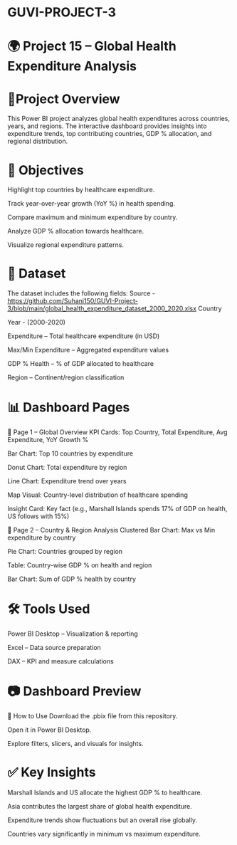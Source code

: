 # GUVI-PROJECT-3
# 🌍 Project 15 – Global Health Expenditure Analysis
# 📌Project Overview

This Power BI project analyzes global health expenditures across countries, years, and regions. The interactive dashboard provides insights into expenditure trends, top contributing countries, GDP % allocation, and regional distribution.

# 🎯 Objectives
Highlight top countries by healthcare expenditure.

Track year-over-year growth (YoY %) in health spending.

Compare maximum and minimum expenditure by country.

Analyze GDP % allocation towards healthcare.

Visualize regional expenditure patterns.

# 📂 Dataset
The dataset includes the following fields:
Source - https://github.com/Suhani150/GUVI-Project-3/blob/main/global_health_expenditure_dataset_2000_2020.xlsx
Country 

Year - (2000-2020)

Expenditure – Total healthcare expenditure (in USD)

Max/Min Expenditure – Aggregated expenditure values

GDP % Health – % of GDP allocated to healthcare

Region – Continent/region classification

# 📊 Dashboard Pages
🔹 Page 1 – Global Overview
KPI Cards: Top Country, Total Expenditure, Avg Expenditure, YoY Growth %

Bar Chart: Top 10 countries by expenditure

Donut Chart: Total expenditure by region

Line Chart: Expenditure trend over years

Map Visual: Country-level distribution of healthcare spending

Insight Card: Key fact (e.g., Marshall Islands spends 17% of GDP on health, US follows with 15%)

🔹 Page 2 – Country & Region Analysis
Clustered Bar Chart: Max vs Min expenditure by country

Pie Chart: Countries grouped by region

Table: Country-wise GDP % on health and region

Bar Chart: Sum of GDP % health by country

# 🛠 Tools Used
Power BI Desktop – Visualization & reporting

Excel – Data source preparation

DAX – KPI and measure calculations

# 📷 Dashboard Preview


🚀 How to Use
Download the .pbix file from this repository.

Open it in Power BI Desktop.

Explore filters, slicers, and visuals for insights.

# ✅ Key Insights
Marshall Islands and US allocate the highest GDP % to healthcare.

Asia contributes the largest share of global health expenditure.

Expenditure trends show fluctuations but an overall rise globally.

Countries vary significantly in minimum vs maximum expenditure.
